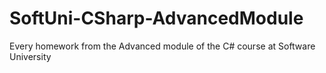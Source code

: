 # SoftUni-CSharp-AdvancedModule
Every homework from the Advanced module of the C# course at Software University
